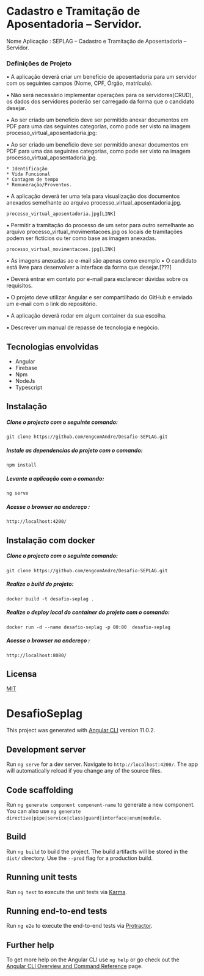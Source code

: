 # Cadastro e Tramitação de Aposentadoria – Servidor.

Nome Aplicação : SEPLAG – Cadastro e Tramitação de Aposentadoria – Servidor.

### Definições de Projeto

• A aplicação deverá criar um beneficio de aposentadoria para um servidor com os seguintes campos (Nome, CPF, Órgão, matrícula).

• Não será necessário implementar operações para os servidores(CRUD), os dados dos servidores poderão ser carregado da forma que o candidato desejar.

• Ao ser criado um beneficio deve ser permitido anexar documentos em PDF para uma das seguintes categorias, como pode ser visto na imagem processo_virtual_aposentadoria.jpg:



• Ao ser criado um beneficio deve ser permitido anexar documentos em PDF para uma das seguintes categorias, como pode ser visto na imagem processo_virtual_aposentadoria.jpg.

```
* Identificação
* Vida Funcional
* Contagem de tempo
* Remuneração/Proventos.
```

• A aplicação deverá ter uma tela para visualização dos documentos anexados semelhante ao arquivo processo_virtual_aposentadoria.jpg.

```
processo_virtual_aposentadoria.jpg[LINK]
```

• Permitir a tramitação do processo de um setor para outro semelhante ao arquivo processo_virtual_movimentacoes.jpg os locais de tramitações podem ser fictícios ou ter como base as imagem anexadas.
```
processo_virtual_movimentacoes.jpg[LINK]
```
• As imagens anexadas ao e-mail são apenas como exemplo
• O candidato está livre para desenvolver a interface da forma que desejar.[???]

• Deverá entrar em contato por e-mail para esclarecer dúvidas sobre os requisitos.

• O projeto deve utilizar Angular e ser compartilhado do GitHub e enviado um e-mail com o link do repositório.

• A aplicação deverá rodar em algum container da sua escolha.

• Descrever um manual de repasse de tecnologia e negócio.

## Tecnologias envolvidas
* Angular 
* Firebase
* Npm
* NodeJs
* Typescript

## Instalação

##### Clone o projecto com o seguinte comando:
```
git clone https://github.com/engcomAndre/Desafio-SEPLAG.git
```

##### Instale as dependencias do projeto com o comando:
```
npm install
```
##### Levante a aplicação com o comando:
```
ng serve 
```
##### Acesse o browser na endereço :
```
http://localhost:4200/
```


## Instalação com docker 

##### Clone o projecto com o seguinte comando:
```
git clone https://github.com/engcomAndre/Desafio-SEPLAG.git
```
##### Realize o build do projeto:
```
docker build -t desafio-seplag .
```
##### Realize o deploy local do container do projeto com o comando:
```
docker run -d --name desafio-seplag -p 80:80  desafio-seplag
```
##### Acesse o browser na endereço :
```
http://localhost:8080/
```

## Licensa
[MIT](https://choosealicense.com/licenses/mit/)

# DesafioSeplag

This project was generated with [Angular CLI](https://github.com/angular/angular-cli) version 11.0.2.

## Development server

Run `ng serve` for a dev server. Navigate to `http://localhost:4200/`. The app will automatically reload if you change any of the source files.

## Code scaffolding

Run `ng generate component component-name` to generate a new component. You can also use `ng generate directive|pipe|service|class|guard|interface|enum|module`.

## Build

Run `ng build` to build the project. The build artifacts will be stored in the `dist/` directory. Use the `--prod` flag for a production build.

## Running unit tests

Run `ng test` to execute the unit tests via [Karma](https://karma-runner.github.io).

## Running end-to-end tests

Run `ng e2e` to execute the end-to-end tests via [Protractor](http://www.protractortest.org/).

## Further help

To get more help on the Angular CLI use `ng help` or go check out the [Angular CLI Overview and Command Reference](https://angular.io/cli) page.
